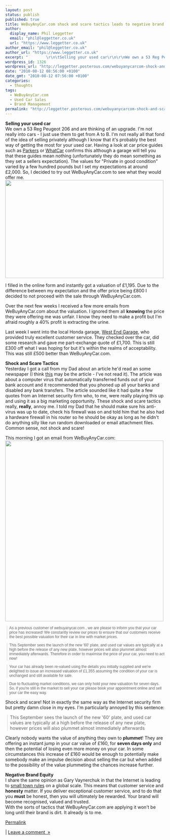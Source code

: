 ```yaml
---
layout: post
status: publish
published: true
title: WeBuyAnyCar.com shock and scare tactics leads to negative brand equity
author:
  display_name: Phil Leggetter
  email: "phil@leggetter.co.uk"
  url: "https://www.leggetter.co.uk"
author_email: "phil@leggetter.co.uk"
author_url: "https://www.leggetter.co.uk"
excerpt: "        \r\n\tSelling your used car\r\n\r\nWe own a 53 Reg Peugeot 206 and are thinking of an upgrade. I'm not really into cars - I just use them to get from A to B. I'm not really all that fond of the idea of selling privately although I know that it's probabl..."
wordpress_id: 1326
wordpress_url: "http://leggetter.posterous.com/webuyanycarcom-shock-and-scare-tactics-leads"
date: "2010-08-12 08:56:00 +0100"
date_gmt: "2010-08-12 07:56:00 +0100"
categories:
  - thoughts
tags:
  - WeBuyAnyCar.com
  - Used Car Sales
  - Brand Management
permalink: "http://leggetter.posterous.com/webuyanycarcom-shock-and-scare-tactics-leads"
---
```


<p><strong>Selling your used car</strong><br />
We own a 53 Reg Peugeot 206 and are thinking of an upgrade. I'm not really into cars - I just use them to get from A to B. I'm not really all that fond of the idea of selling privately although I know that it's probably the best way of getting the most for your used car. Having a look at car price guides such as <a href="http://www.parkers.co.uk/cars/prices/">Parkers</a> or <a href="http://www.whatcar.com/valuations">WhatCar</a> confirms this although a garage will tell you that these guides mean nothing (unfortunately they do mean something as they set a sellers expectation). The values for "Private in good condition" varied by a few hundred pounds but I set my expectations at around £2,000. So, I decided to try out WeBuyAnyCar.com to see what they would offer me.<br />
<a href="http://posterous.com/getfile/files.posterous.com/leggetter/RhiVaoIGAu9XsGTjI1vyNclCVqLoIMeoI1nrDoaYtN9wjopagrbhsfF1CWsN/WeBuyAnyCar-com_1-195k.png"><img src="http://posterous.com/getfile/files.posterous.com/leggetter/zl3Pb2AgattEBdw8EjQCszIFXfji2HvEFjh5mvMxRAL2FgSBL4Cnj49zWaVi/WeBuyAnyCar-com_1-195k.png.scaled.500.jpg" alt="" width="500" height="309" /></a></p>
<p><a href="http://posterous.com/getfile/files.posterous.com/leggetter/RhiVaoIGAu9XsGTjI1vyNclCVqLoIMeoI1nrDoaYtN9wjopagrbhsfF1CWsN/WeBuyAnyCar-com_1-195k.png"></a>I filled in the online form and instantly got a valuation of £1,195. Due to the difference between my expectation and the offer price being £800 I decided to not proceed with the sale through WeBuyAnyCar.com.</p>
<p><a id="more"></a><a id="more-1326"></a></p>
<p>Over the next few weeks I received a few more emails from WeBuyAnyCar.com about the valuation. I ignored them all <strong>knowing </strong>the price they were offering me was unfair. I know they need to make a profit but I'm afraid roughly a 40% profit is extracting the urine.</p>
<p>Last week I went into the local Honda garage, <a href="http://www.westendgarage.net/">West End Garage</a>, who provided truly excellent customer service. They checked over the car, did some research and gave me part-exchange quote of £1,700. This is still £300 off what I was hoping for but it's within the realms of acceptability. This was still £500 better than WeBuyAnyCar.com.</p>
<p><strong>Shock and Scare Tactics</strong><br />
Yesterday I got a call from my Dad about an article he'd read an some newspaper (I think <a href="http://www.telegraph.co.uk/finance/personalfinance/consumertips/banking/7938184/Eastern-European-cyber-criminals-draining-British-bank-accounts.html">this</a> may be the article - I've not read it). The article was about a computer virus that automatically transferred funds out of your bank account and it recommended that you phoned up all your banks and disabled any bank transfers. The article sounded like it had quite a few quotes from an Internet security firm who, to me, were really playing this up and using it as a big marketing opportunity. These shock and scare tactics really, <strong>really</strong>, annoy me. I told my Dad that he should make sure his anti-virus was up to date, check his firewall was on and told him that he also had a hardware firewall in his router so he should be okay as long as he didn't do anything silly like run random downloaded or email attachment files. Common sense, not shock and scare!</p>
<p>This morning I got an email from WeBuyAnyCar.com:<br />
<a href="http://posterous.com/getfile/files.posterous.com/leggetter/5O2NUy2UbyM2y38RXLuKsz1Tuxsm0DfHZKM3fa1tqjrlncXKzkeMszeKBSAa/WeBuyAnyCar-com_1-355k.png"><img src="http://posterous.com/getfile/files.posterous.com/leggetter/eJHTzgDOZOJyZHLxls4Q6x00WNHGe7H9Ymep34PVGMNXSGlOLfIAoFpaxr1t/WeBuyAnyCar-com_1-355k.png.scaled.500.jpg" alt="" width="500" height="570" /></a></p>
<blockquote class="gmail_quote" style="margin-top: 0px; margin-right: 0px; margin-bottom: 0px; margin-left: 0.8ex; border-left-width: 1px; border-left-color: #cccccc; border-left-style: solid; padding-left: 1ex; font-family: arial, sans-serif; font-size: 12px;"><p>As a previous customer of webuyanycar.com , we are please to inform you that your car price has increased! We constantly review our prices to ensure that our customers receive the best possible valuation for their car in line with market prices.</p></blockquote>
<blockquote class="gmail_quote" style="margin-top: 0px; margin-right: 0px; margin-bottom: 0px; margin-left: 0.8ex; border-left-width: 1px; border-left-color: #cccccc; border-left-style: solid; padding-left: 1ex; font-family: arial, sans-serif; font-size: 12px;"><p>This September sees the launch of the new '60' plate, and used car values are typically at a high before the release of any new plate, however prices will also plummet almost immediately afterwards. Therefore in order to maximise the price of your car, you need to act now!</p></blockquote>
<blockquote class="gmail_quote" style="margin-top: 0px; margin-right: 0px; margin-bottom: 0px; margin-left: 0.8ex; border-left-width: 1px; border-left-color: #cccccc; border-left-style: solid; padding-left: 1ex; font-family: arial, sans-serif; font-size: 12px;"><p>Your car has already been re-valued using the details you initially supplied and we're delighted to issue an increased valuation of £1,355 assuming the condition of your car is unchanged and still available for sale.</p></blockquote>
<blockquote class="gmail_quote" style="margin-top: 0px; margin-right: 0px; margin-bottom: 0px; margin-left: 0.8ex; border-left-width: 1px; border-left-color: #cccccc; border-left-style: solid; padding-left: 1ex; font-family: arial, sans-serif; font-size: 12px;"><p>Due to fluctuating market conditions, we can only hold your new valuation for seven days. So, if you're still in the market to sell your car please book your appointment online and sell your car the easy way.</p></blockquote>
<p>Shock and scare! Not in exactly the same way as the Internet security firm but pretty damn close in my eyes. I'm particularly annoyed by this sentence:</p>
<blockquote class="gmail_quote" style="margin-top: 0px; margin-right: 0px; margin-bottom: 0px; margin-left: 0.8ex; border-left-width: 1px; border-left-color: #cccccc; border-left-style: solid; padding-left: 1ex;"><p>This September sees the launch of the new '60' plate, and used car values are typically at a high before the release of any new plate, however prices will also plummet almost immediately afterwards</p></blockquote>
<p>Clearly nobody wants the value of anything they own to <strong>plummet</strong>! They are offering an instant jump in your car value of £160, for <strong>seven days only</strong> and then the potential of losing even more money on your car. In some circumstances this increase of £160 would be enough to potentially make somebody make an impulse decision about selling the car but when added to the possibility of the value plummeting the chances increase further.</p>
<p><strong>Negative Brand Equity</strong><br />
I share the same opinion as Gary Vaynerchuk in that the Internet is leading to <a href="http://garyvaynerchuk.com/post/247583674/small-town-rules">small town rules</a> on a global scale. This means that customer service and <strong>honesty</strong> matter. If you deliver exceptional customer service, and to do that you <strong>must</strong> be honest, then you will ultimately be rewarded. Your brand will become recognised, valued and trusted.<br />
With the sorts of tactics that WeBuyAnyCar.com are applying it won't be long until their brand is dirt. It already is to me.</p>
<p><a href="http://leggetter.posterous.com/webuyanycarcom-shock-and-scare-tactics-leads">Permalink</a></p>
<p>| <a href="http://leggetter.posterous.com/webuyanycarcom-shock-and-scare-tactics-leads#comment">Leave a comment  »</a></p>
